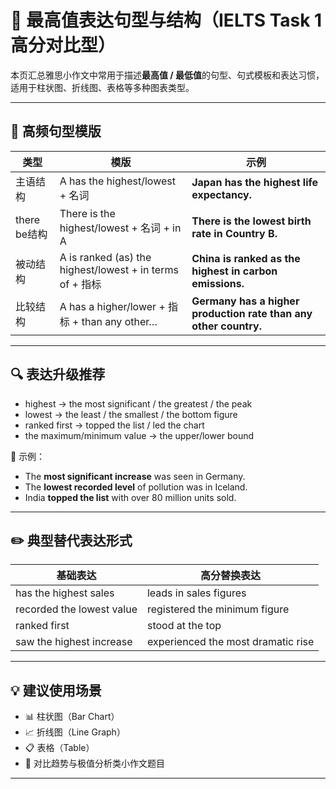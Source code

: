 # 🥇 最高值表达句型与结构（IELTS Task 1 高分对比型）

本页汇总雅思小作文中常用于描述**最高值 / 最低值**的句型、句式模板和表达习惯，适用于柱状图、折线图、表格等多种图表类型。

---

## 📌 高频句型模版

| 类型 | 模版 | 示例 |
|------|------|------|
| 主语结构 | A has the highest/lowest + 名词 | **Japan has the highest life expectancy.** |
| there be结构 | There is the highest/lowest + 名词 + in A | **There is the lowest birth rate in Country B.** |
| 被动结构 | A is ranked (as) the highest/lowest + in terms of + 指标 | **China is ranked as the highest in carbon emissions.** |
| 比较结构 | A has a higher/lower + 指标 + than any other… | **Germany has a higher production rate than any other country.** |

---

## 🔍 表达升级推荐

- highest → the most significant / the greatest / the peak
- lowest → the least / the smallest / the bottom figure
- ranked first → topped the list / led the chart
- the maximum/minimum value → the upper/lower bound

📝 示例：
- The **most significant increase** was seen in Germany.
- The **lowest recorded level** of pollution was in Iceland.
- India **topped the list** with over 80 million units sold.

---

## ✏️ 典型替代表达形式

| 基础表达 | 高分替换表达 |
|----------|---------------|
| has the highest sales | leads in sales figures |
| recorded the lowest value | registered the minimum figure |
| ranked first | stood at the top |
| saw the highest increase | experienced the most dramatic rise |

---

## 💡 建议使用场景

- 📊 柱状图（Bar Chart）
- 📈 折线图（Line Graph）
- 📋 表格（Table）
- 🧾 对比趋势与极值分析类小作文题目

---

